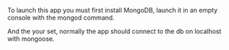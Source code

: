 To launch this app you must first install MongoDB,
launch it in an empty console with the mongod command.

And the your set, normally the app should connect to the db on localhost with mongoose.
